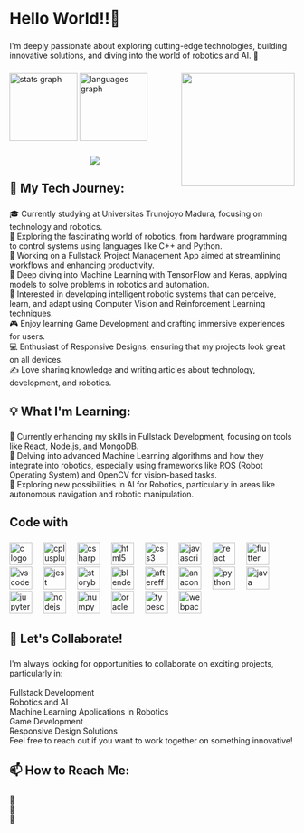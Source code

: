 <h1 align="left">Hello World!!👋</h1>

###

<p align="left">I'm deeply passionate about exploring cutting-edge technologies, building innovative solutions, and diving into the world of robotics and AI. 🚀</p>

###

<img align="right" height="200" src="https://github.com/CodeNoAya/CodeNoAya/blob/main/coding-typing.gif" />

###

<div align="left">
  <img src="https://github-readme-stats.vercel.app/api?username=CodeNoAya&hide_title=false&hide_rank=false&show_icons=true&include_all_commits=true&count_private=true&disable_animations=false&theme=dracula&locale=en&hide_border=false&order=1" height="120" alt="stats graph" />
  <img src="https://github-readme-stats.vercel.app/api/top-langs?username=CodeNoAya&locale=en&hide_title=false&layout=compact&card_width=320&langs_count=5&theme=dracula&hide_border=false&order=2" height="120" alt="languages graph" />
</div>

###

<div align="center">
  <img src="https://profile-counter.glitch.me/CodeNoAya/count.svg?" />
</div>

###

<h2 align="left">🌟 My Tech Journey:</h2>

###

<p align="left">🎓 Currently studying at Universitas Trunojoyo Madura, focusing on technology and robotics.<br>🤖 Exploring the fascinating world of robotics, from hardware programming to control systems using languages like C++ and Python.<br>🔭 Working on a Fullstack Project Management App aimed at streamlining workflows and enhancing productivity.<br>🧠 Deep diving into Machine Learning with TensorFlow and Keras, applying models to solve problems in robotics and automation.<br>🤖 Interested in developing intelligent robotic systems that can perceive, learn, and adapt using Computer Vision and Reinforcement Learning techniques.<br>🎮 Enjoy learning Game Development and crafting immersive experiences for users.<br>💻 Enthusiast of Responsive Designs, ensuring that my projects look great on all devices.<br>✍️ Love sharing knowledge and writing articles about technology, development, and robotics.</p>

###

<h2 align="left">💡 What I'm Learning:</h2>

###

<p align="left">🌱 Currently enhancing my skills in Fullstack Development, focusing on tools like React, Node.js, and MongoDB.<br>🤖 Delving into advanced Machine Learning algorithms and how they integrate into robotics, especially using frameworks like ROS (Robot Operating System) and OpenCV for vision-based tasks.<br>🚀 Exploring new possibilities in AI for Robotics, particularly in areas like autonomous navigation and robotic manipulation.</p>

###

<h2 align="left">Code with</h2>

###

<div align="left">
  <img src="https://cdn.jsdelivr.net/gh/devicons/devicon/icons/c/c-original.svg" height="40" alt="c logo" />
  <img width="12" />
  <img src="https://cdn.jsdelivr.net/gh/devicons/devicon/icons/cplusplus/cplusplus-original.svg" height="40" alt="cplusplus logo" />
  <img width="12" />
  <img src="https://cdn.jsdelivr.net/gh/devicons/devicon/icons/csharp/csharp-original.svg" height="40" alt="csharp logo" />
  <img width="12" />
  <img src="https://cdn.jsdelivr.net/gh/devicons/devicon/icons/html5/html5-original.svg" height="40" alt="html5 logo" />
  <img width="12" />
  <img src="https://cdn.jsdelivr.net/gh/devicons/devicon/icons/css3/css3-original.svg" height="40" alt="css3 logo" />
  <img width="12" />
  <img src="https://cdn.jsdelivr.net/gh/devicons/devicon/icons/javascript/javascript-original.svg" height="40" alt="javascript logo" />
  <img width="12" />
  <img src="https://cdn.jsdelivr.net/gh/devicons/devicon/icons/react/react-original.svg" height="40" alt="react logo" />
  <img width="12" />
  <img src="https://cdn.jsdelivr.net/gh/devicons/devicon/icons/flutter/flutter-original.svg" height="40" alt="flutter logo" />
  <img width="12" />
  <img src="https://cdn.jsdelivr.net/gh/devicons/devicon/icons/vscode/vscode-original.svg" height="40" alt="vscode logo" />
  <img width="12" />
  <img src="https://cdn.jsdelivr.net/gh/devicons/devicon/icons/jest/jest-plain.svg" height="40" alt="jest logo" />
  <img width="12" />
  <img src="https://cdn.jsdelivr.net/gh/devicons/devicon/icons/storybook/storybook-original.svg" height="40" alt="storybook logo" />
  <img width="12" />
  <img src="https://cdn.jsdelivr.net/gh/devicons/devicon/icons/blender/blender-original.svg" height="40" alt="blender logo" />
  <img width="12" />
  <img src="https://cdn.jsdelivr.net/gh/devicons/devicon/icons/aftereffects/aftereffects-original.svg" height="40" alt="aftereffects logo" />
  <img width="12" />
  <img src="https://cdn.jsdelivr.net/gh/devicons/devicon/icons/anaconda/anaconda-original.svg" height="40" alt="anaconda logo" />
  <img width="12" />
  <img src="https://cdn.jsdelivr.net/gh/devicons/devicon/icons/python/python-original.svg" height="40" alt="python logo" />
  <img width="12" />
  <img src="https://cdn.jsdelivr.net/gh/devicons/devicon/icons/java/java-original.svg" height="40" alt="java logo" />
  <img width="12" />
  <img src="https://cdn.jsdelivr.net/gh/devicons/devicon/icons/jupyter/jupyter-original.svg" height="40" alt="jupyter logo" />
  <img width="12" />
  <img src="https://cdn.jsdelivr.net/gh/devicons/devicon/icons/nodejs/nodejs-original.svg" height="40" alt="nodejs logo" />
  <img width="12" />
  <img src="https://cdn.jsdelivr.net/gh/devicons/devicon/icons/numpy/numpy-original.svg" height="40" alt="numpy logo" />
  <img width="12" />
  <img src="https://cdn.jsdelivr.net/gh/devicons/devicon/icons/oracle/oracle-original.svg" height="40" alt="oracle logo" />
  <img width="12" />
  <img src="https://cdn.jsdelivr.net/gh/devicons/devicon/icons/typescript/typescript-original.svg" height="40" alt="typescript logo" />
  <img width="12" />
  <img src="https://cdn.jsdelivr.net/gh/devicons/devicon/icons/webpack/webpack-original.svg" height="40" alt="webpack logo" />
</div>

###

<h2 align="left">🤝 Let's Collaborate!</h2>

###

<p align="left">I'm always looking for opportunities to collaborate on exciting projects, particularly in:<br><br>Fullstack Development<br>Robotics and AI<br>Machine Learning Applications in Robotics<br>Game Development<br>Responsive Design Solutions<br>Feel free to reach out if you want to work together on something innovative!</p>

###

<h2 align="left">📫 How to Reach Me:</h2>

###

<p align="left">📧<br>💼<br>📝</p>

###
